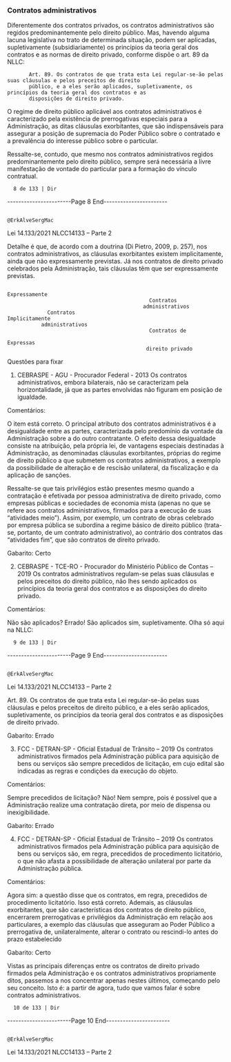 ### Contratos administrativos

Diferentemente dos contratos privados, os contratos administrativos são regidos predominantemente pelo
direito público. Mas, havendo alguma lacuna legislativa no trato de determinada situação, podem ser aplicadas,
supletivamente (subsidiariamente) os princípios da teoria geral dos contratos e as normas de direito privado,
conforme dispõe o art. 89 da NLLC:

           Art. 89. Os contratos de que trata esta Lei regular-se-ão pelas suas cláusulas e pelos preceitos de direito
           público, e a eles serão aplicados, supletivamente, os princípios da teoria geral dos contratos e as
           disposições de direito privado.

O regime de direito público aplicável aos contratos administrativos é caracterizado pela existência de
prerrogativas especiais para a Administração, as ditas cláusulas exorbitantes, que são indispensáveis para
assegurar a posição de supremacia do Poder Público sobre o contratado e a prevalência do interesse público sobre
o particular.

Ressalte-se, contudo, que mesmo nos contratos administrativos regidos predominantemente pelo direito público,
sempre será necessária a livre manifestação de vontade do particular para a formação do vínculo contratual.




      8 de 133 | Dir
-----------------------Page 8 End-----------------------

                                                                         @ErkAlveSergMac
 Lei 14.133/2021                                                    NLCC14133 – Parte 2


Detalhe é que, de acordo com a doutrina (Di Pietro, 2009, p. 257), nos contratos administrativos, as cláusulas
exorbitantes existem implicitamente, ainda que não expressamente previstas. Já nos contratos de direito
privado celebrados pela Administração, tais cláusulas têm que ser expressamente previstas.


                                                                                 Expressamente
                                                  Contratos
                                                administrativos
                 Contratos                                                        Implicitamente
               administrativos
                                                  Contratos de
                                                                                     Expressas
                                                 direito privado


Questões para fixar
1. CEBRASPE - AGU - Procurador Federal - 2013
Os contratos administrativos, embora bilaterais, não se caracterizam pela horizontalidade, já que as partes
envolvidas não figuram em posição de igualdade.

Comentários:

O item está correto. O principal atributo dos contratos administrativos é a desigualdade entre as partes,
caracterizada pelo predomínio da vontade da Administração sobre a do outro contratante. O efeito dessa
desigualdade consiste na atribuição, pela própria lei, de vantagens especiais destinadas à Administração, as
denominadas cláusulas exorbitantes, próprias do regime de direito público a que submetem os contratos
administrativos, a exemplo da possibilidade de alteração e de rescisão unilateral, da fiscalização e da aplicação de
sanções.

Ressalte-se que tais privilégios estão presentes mesmo quando a contratação é efetivada por pessoa
administrativa de direito privado, como empresas públicas e sociedades de economia mista (apenas no que se
refere aos contratos administrativos, firmados para a execução de suas “atividades meio”). Assim, por exemplo,
um contrato de obras celebrado por empresa pública se subordina a regime básico de direito público (trata-se,
portanto, de um contrato administrativo), ao contrário dos contratos das “atividades fim”, que são contratos de
direito privado.

Gabarito: Certo

2. CEBRASPE - TCE-RO - Procurador do Ministério Público de Contas – 2019
Os contratos administrativos regulam-se pelas suas cláusulas e pelos preceitos do direito público, não lhes sendo
aplicados os princípios da teoria geral dos contratos e as disposições do direito privado.

Comentários:

Não são aplicados? Errado! São aplicados sim, supletivamente. Olha só aqui na NLLC:




      9 de 133 | Dir
-----------------------Page 9 End-----------------------

                                                                           @ErkAlveSergMac
 Lei 14.133/2021                                                      NLCC14133 – Parte 2


Art. 89. Os contratos de que trata esta Lei regular-se-ão pelas suas cláusulas e pelos preceitos de direito público, e a
eles serão aplicados, supletivamente, os princípios da teoria geral dos contratos e as disposições de direito privado.

Gabarito: Errado

3. FCC - DETRAN-SP - Oficial Estadual de Trânsito – 2019
Os contratos administrativos firmados pela Administração pública para aquisição de bens ou serviços são sempre
precedidos de licitação, em cujo edital são indicadas as regras e condições da execução do objeto.

Comentários:

Sempre precedidos de licitação? Não! Nem sempre, pois é possível que a Administração realize uma contratação
direta, por meio de dispensa ou inexigibilidade.

Gabarito: Errado

4. FCC - DETRAN-SP - Oficial Estadual de Trânsito – 2019
Os contratos administrativos firmados pela Administração pública para aquisição de bens ou serviços são, em
regra, precedidos de procedimento licitatório, o que não afasta a possibilidade de alteração unilateral por parte da
Administração pública.

Comentários:

Agora sim: a questão disse que os contratos, em regra, precedidos de procedimento licitatório. Isso está correto.
Ademais, as cláusulas exorbitantes, que são características dos contratos de direito público, encerrarem
prerrogativas e privilégios da Administração em relação aos particulares, a exemplo das cláusulas que asseguram
ao Poder Público a prerrogativa de, unilateralmente, alterar o contrato ou rescindi-lo antes do prazo estabelecido

Gabarito: Certo

Vistas as principais diferenças entre os contratos de direito privado firmados pela Administração e os contratos
administrativos propriamente ditos, passemos a nos concentrar apenas nestes últimos, começando pelo seu
conceito. Isto é: a partir de agora, tudo que vamos falar é sobre contratos administrativos.




      10 de 133 | Dir
-----------------------Page 10 End-----------------------

                                                                         @ErkAlveSergMac
 Lei 14.133/2021                                                    NLCC14133 – Parte 2